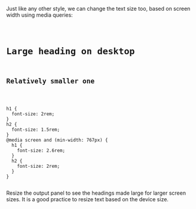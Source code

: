 Just like any other style,
we can change the text size too,
based on screen width using media queries:

<codeblock language="css" type="lesson">
<code>
<panel language="html">
<h1>Large heading on desktop</h1>
<h2>Relatively smaller one</h2>
</panel>
<panel language="css">
h1 {
  font-size: 2rem;
}
h2 {
  font-size: 1.5rem;
}
@media screen and (min-width: 767px) {
  h1 {
    font-size: 2.6rem;
  }
  h2 {
    font-size: 2rem;
  }
}
</panel>
</code>
</codeblock>

Resize the output panel to
see the headings made large
for larger screen sizes. It is
a good practice to resize
text based on the device size.